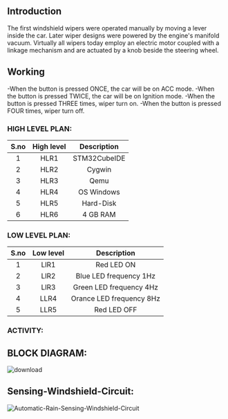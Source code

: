 ## Introduction
The first windshield wipers were operated manually by moving a lever inside the car. Later wiper designs were powered by the engine's manifold vacuum. Virtually all wipers today employ an electric motor coupled with a linkage mechanism and are actuated by a knob beside the steering wheel.


## Working
-When the button is pressed ONCE, the car will be on ACC mode.
-When the button is pressed TWICE, the car will be on Ignition mode.
-When the button is pressed THREE times, wiper turn on.
-When the button is pressed FOUR times, wiper turn off.

### HIGH LEVEL PLAN:

| S.no | High level  |  Description |
| :---:| :---: | :---: |
| 1 | HLR1 |  STM32CubeIDE | 
| 2 | HLR2 | Cygwin | 
| 3 | HLR3 | Qemu | 
| 4 | HLR4 | OS Windows | 
| 5 | HLR5 | Hard-Disk | 
| 6 | HLR6 | 4 GB RAM | 

### LOW LEVEL PLAN:

| S.no | Low level | Description |
| :---: | :---: | :---: | 
| 1 | LlR1 | Red LED ON |  
| 2 | LlR2 | Blue LED frequency 1Hz |
| 3 | LlR3 | Green LED frequency 4Hz |
| 4 | LLR4 | Orance LED frequency 8Hz | 
| 5 | LLR5 | Red LED OFF | 



### ACTIVITY:

## BLOCK DIAGRAM:

![download](https://user-images.githubusercontent.com/101872405/168083691-d9831935-eed3-4dc2-b445-4fde3e5f540f.png)



## Sensing-Windshield-Circuit:
![Automatic-Rain-Sensing-Windshield-Circuit](https://user-images.githubusercontent.com/101872405/168083715-7919194b-eb90-46ff-b3d0-b84a1ebdcf89.png)

